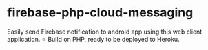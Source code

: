 # firebase-php-cloud-messaging
Easily send Firebase notification to android app using this web client application. ⭐️ Build on PHP, ready to be deployed to Heroku.
